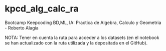 # kpcd_alg_calc_ra
Bootcamp Keepcoding BD,ML, IA: Practica de Algebra, Calculo y Geometria - Roberto Alagia

NOTA: Tener en cuenta la ruta para acceder a los datasets (en el notebook se han actualizado con la ruta utilizada y la depositada en el GitHub).
